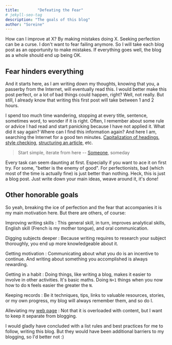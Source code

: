 ```yaml
---
title:        "Defeating the Fear"
# jekyll-seo-tag
description: "The goals of this blog"
author: "Soreine"
---
```


<p class="lead">
How can I improve at X? By making mistakes doing X. Seeking perfection can be a curse. I don't want to fear failing anymore. So I will take each blog post as an opportunity to make mistakes. If everything goes well, the blog as a whole should end up being OK.
</p>

## Fear hinders everything

And it starts here, as I am writing down my thoughts, knowing that you, a passerby from the Internet, will eventually read this. I would better make this post perfect, or a lot of bad things could happen, right? Well, not really. But still, I already know that writing this first post will take between 1 and 2 hours.

I spend too much time wandering, stopping at every title, sentence, sometimes word, to wonder if it is right. Often, I remember about some rule or advice I had read and start panicking because I have not applied it. What did it say again? Where can I find this information again? And here I am, searching the Internet for a good ten minutes. [Capitalization of headings](http://titlecapitalization.com/), [style checking](http://www.hemingwayapp.com/), [structuring an article](http://engineerwriting.jottit.com/), etc.

> Start simple, iterate from here
> -- [Someone](https://twitter.com/SamyPesse), someday

Every task can seem daunting at first. Especially if you want to ace it on first try.
For some, "better is the enemy of good". For perfectionists, bad (which most of the time is actually fine) is just better than nothing. Heck, this is just a blog post. Just write down your main ideas, weave around it, it's done!

## Other honorable goals

So yeah, breaking the ice of perfection and the fear that accompanies it is my main motivation here. But there are others, of course:

Improving writing skills
: This general skill, in turn, improves analytical skills, English skill (French is my mother tongue), and oral communication.

Digging subjects deeper
: Because writing requires to research your subject thoroughly, you end up more knowledgeable about it.

Getting motivation
: Communicating about what you do is an incentive to continue. And writing about something you accomplished is always rewarding.

Getting in a habit
: Doing things, like writing a blog, makes it easier to involve in other activities. It's basic maths. Doing `N+1` things when you now how to do `N` feels easier the greater the `N`.

Keeping records
: Be it techniques, tips, links to valuable resources, stories, or my own progress, my blog will always remember them, and so do I.

Alleviating my [web page](https://soreine.github.io)
: Not that it is overloaded with content, but I want to keep it separate from blogging.


I would gladly have concluded with a list rules and best practices for me to follow, writing this blog. But they would have been additional barriers to my blogging, so I'd better not :)




